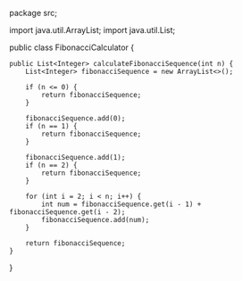 package src;

import java.util.ArrayList;
import java.util.List;

public class FibonacciCalculator {

    public List<Integer> calculateFibonacciSequence(int n) {
        List<Integer> fibonacciSequence = new ArrayList<>();
        
        if (n <= 0) {
            return fibonacciSequence;
        }
        
        fibonacciSequence.add(0);
        if (n == 1) {
            return fibonacciSequence;
        }
        
        fibonacciSequence.add(1);
        if (n == 2) {
            return fibonacciSequence;
        }
        
        for (int i = 2; i < n; i++) {
            int num = fibonacciSequence.get(i - 1) + fibonacciSequence.get(i - 2);
            fibonacciSequence.add(num);
        }
        
        return fibonacciSequence;
    }
}